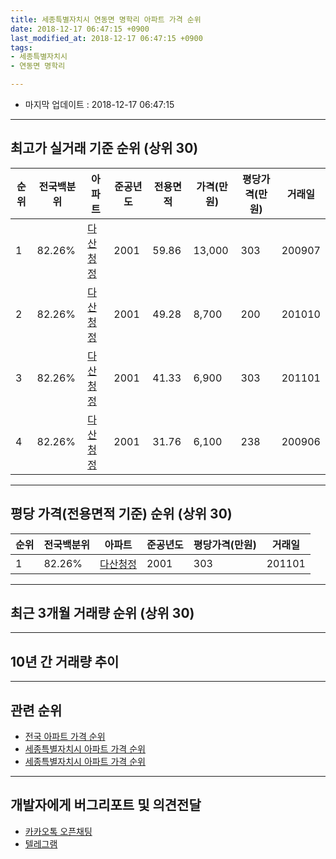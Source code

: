 ```yaml
---
title: 세종특별자치시 연동면 명학리 아파트 가격 순위
date: 2018-12-17 06:47:15 +0900
last_modified_at: 2018-12-17 06:47:15 +0900
tags:
- 세종특별자치시
- 연동면 명학리

---
```


* 마지막 업데이트 : 2018-12-17 06:47:15

---

## 최고가 실거래 기준 순위 (상위 30)


|순위|전국백분위|아파트|준공년도|전용면적|가격(만원)|평당가격(만원)|거래일|
|---|---|---|---|---|---|---|---|
|1|82.26%|[다산청정](https://search.naver.com/search.naver?query=%EC%84%B8%EC%A2%85%ED%8A%B9%EB%B3%84%EC%9E%90%EC%B9%98%EC%8B%9C+%EC%97%B0%EB%8F%99%EB%A9%B4+%EB%AA%85%ED%95%99%EB%A6%AC+%EB%8B%A4%EC%82%B0%EC%B2%AD%EC%A0%95)|2001|59.86|13,000|303|200907|
|2|82.26%|[다산청정](https://search.naver.com/search.naver?query=%EC%84%B8%EC%A2%85%ED%8A%B9%EB%B3%84%EC%9E%90%EC%B9%98%EC%8B%9C+%EC%97%B0%EB%8F%99%EB%A9%B4+%EB%AA%85%ED%95%99%EB%A6%AC+%EB%8B%A4%EC%82%B0%EC%B2%AD%EC%A0%95)|2001|49.28|8,700|200|201010|
|3|82.26%|[다산청정](https://search.naver.com/search.naver?query=%EC%84%B8%EC%A2%85%ED%8A%B9%EB%B3%84%EC%9E%90%EC%B9%98%EC%8B%9C+%EC%97%B0%EB%8F%99%EB%A9%B4+%EB%AA%85%ED%95%99%EB%A6%AC+%EB%8B%A4%EC%82%B0%EC%B2%AD%EC%A0%95)|2001|41.33|6,900|303|201101|
|4|82.26%|[다산청정](https://search.naver.com/search.naver?query=%EC%84%B8%EC%A2%85%ED%8A%B9%EB%B3%84%EC%9E%90%EC%B9%98%EC%8B%9C+%EC%97%B0%EB%8F%99%EB%A9%B4+%EB%AA%85%ED%95%99%EB%A6%AC+%EB%8B%A4%EC%82%B0%EC%B2%AD%EC%A0%95)|2001|31.76|6,100|238|200906|


---

## 평당 가격(전용면적 기준) 순위 (상위 30)


|순위|전국백분위|아파트|준공년도|평당가격(만원)|거래일|
|---|---|---|---|---|---|
|1|82.26%|[다산청정](https://search.naver.com/search.naver?query=%EC%84%B8%EC%A2%85%ED%8A%B9%EB%B3%84%EC%9E%90%EC%B9%98%EC%8B%9C+%EC%97%B0%EB%8F%99%EB%A9%B4+%EB%AA%85%ED%95%99%EB%A6%AC+%EB%8B%A4%EC%82%B0%EC%B2%AD%EC%A0%95)|2001|303|201101|


---

## 최근 3개월 거래량 순위 (상위 30)


<div style="width:100%;">
    <canvas id="deal_count_ranking" height="250"></canvas>
</div>


<script>
new Chart(document.getElementById("deal_count_ranking"), {
    type: 'horizontalBar',
    data: {
        labels: ['다산청정'],
        datasets: [{
            label: '실거래 수',
            data: [2],
            borderColor: "rgba(255, 0, 128, 1)",
            backgroundColor: "rgba(255, 0, 128, 0.5)",
            fill: false,
        }]
    },
    options: {
        responsive: true,
        title: {
            display: true,
            text: '최근 3개월 거래량 순위'
        },
        tooltips: {
            mode: 'index',
            intersect: false,
            callbacks: {
                title: function(tooltipItems, data) {
                    return "실거래 수:";
                },
                label: function(tooltipItem, data) {
                    return data.labels[tooltipItem.index] + ": " + tooltipItem.xLabel;
                }
            }
        },
        hover: {
            mode: 'nearest',
            intersect: true
        },
        scales: {
            xAxes: [{
                display: true,
                scaleLabel: {
                    display: true,
                    labelString: '실거래 수'
                },
                ticks: {
                    suggestedMin: 0,
                }
            }],
            yAxes: [{
                display: true,
                ticks: {
                    autoSkip: false,
                    callback: function(value, index, values) {
                        if (value.length > 15)
                            return value.substr(0, 13) + "...";
                        else
                            return value;
                    }
                },
                scaleLabel: {
                    display: false,
                }
            }]
        }
    }
});

</script>


---

## 10년 간 거래량 추이


<div style="width:100%;">
    <canvas id="deal_progress" height="250"></canvas>
</div>

<script>
new Chart(document.getElementById("deal_progress"), {
    type: 'line',
    data: {
        labels: ['200812','200901','200902','200903','200904','200905','200906','200907','200908','200909','200910','200911','200912','201001','201002','201003','201004','201005','201006','201007','201008','201009','201010','201011','201012','201101','201102','201103','201104','201105','201106','201107','201108','201109','201110','201111','201112','201201','201202','201203','201204','201205','201206','201207','201208','201209','201210','201211','201212','201301','201302','201303','201304','201305','201306','201307','201308','201309','201310','201311','201312','201401','201402','201403','201404','201405','201406','201407','201408','201409','201410','201411','201412','201501','201502','201503','201504','201505','201506','201507','201508','201509','201510','201511','201512','201601','201602','201603','201604','201605','201606','201607','201608','201609','201610','201611','201612','201701','201702','201703','201704','201705','201706','201707','201708','201709','201710','201711','201712','201801','201802','201803','201804','201805','201806','201807','201808','201809','201810','201811','201812'],
        datasets: [{
            label: '실거래 수',
            pointRadius: 1,
            data: [0, 0, 0, 1, 0, 0, 5, 4, 0, 1, 1, 0, 0, 0, 0, 1, 0, 5, 1, 3, 2, 1, 3, 3, 1, 3, 1, 9, 8, 2, 3, 5, 6, 3, 12, 9, 5, 2, 2, 8, 4, 4, 2, 2, 2, 6, 4, 7, 7, 3, 2, 2, 6, 3, 10, 4, 3, 4, 5, 4, 5, 5, 4, 7, 7, 2, 3, 3, 0, 1, 2, 0, 3, 2, 0, 0, 1, 0, 3, 1, 3, 3, 4, 1, 0, 0, 1, 1, 3, 3, 1, 1, 2, 1, 3, 4, 6, 6, 3, 6, 3, 8, 7, 3, 5, 0, 4, 2, 1, 1, 1, 0, 1, 1, 0, 2, 2, 1, 1, 0, 1],
            borderColor: "rgba(255, 201, 14, 1)",
            backgroundColor: "rgba(255, 201, 14, 0.5)",
            fill: true,
        }]
    },
    options: {
        responsive: true,
        title: {
            display: true,
            text: '10년간 거래량 추이'
        },
        tooltips: {
            mode: 'index',
            intersect: false,
        },
        hover: {
            mode: 'nearest',
            intersect: true
        },
        scales: {
            xAxes: [{
                display: true,
                scaleLabel: {
                    display: true,
                    labelString: '년/월'
                }
            }],
            yAxes: [{
                display: true,
                ticks: {
                    suggestedMin: 0,
                },
                scaleLabel: {
                    display: true,
                    labelString: '실거래 수'
                }
            }]
        }
    }
});

</script>


---

## 관련 순위

- [전국 아파트 가격 순위](https://inasie.github.io/apt-ranking/전국)
- [세종특별자치시 아파트 가격 순위](https://inasie.github.io/apt-ranking/세종특별자치시)
- [세종특별자치시 아파트 가격 순위](https://inasie.github.io/apt-ranking/세종특별자치시)


---

## 개발자에게 버그리포트 및 의견전달

- [카카오톡 오픈채팅](https://open.kakao.com/o/gLJUAP4)
- [텔레그램](https://t.me/inasie)

